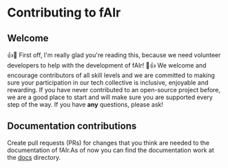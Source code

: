 # Contributing to fAIr

## Welcome

:+1::tada: First off, I'm really glad you're reading this, because we need volunteer developers to help with the development of fAIr! :tada::+1:
We welcome and encourage contributors of all skill levels and we are committed to making sure your participation in our tech collective is inclusive, enjoyable and rewarding. If you have never contributed to an open-source project before, we are a good place to start and will make sure you are supported every step of the way. If you have **any** questions, please ask!

## Documentation contributions 

Create pull requests (PRs) for changes that you think are needed to the documentation of fAIr.As of now you can find the documentation work at the [docs](https://github.com/hotosm/fAIr/tree/master/docs) directory.
